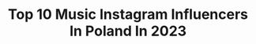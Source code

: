 ---
title: Top 10 Music Instagram Influencers In Poland In 2023
description: >-
  Find top music Instagram influencers in Poland in 2023. Most popular hashtags: #warszawa #ootd #love.
platform: Instagram
hits: 330
text_top: Identify the most popular Instagram profiles on inBeat.
text_bottom: inBeat holds 330 Instagram influencers like this in Poland for you to connect with.
profiles:
  - username: "majastrojek"
    fullname: >-
      Maja Strojek Model Actress
    bio: >-
      📍 Warsaw TikTok: majastrojek_ 📸 photoshoot 🎥 video 🎬 movies, series ❤️ Food Love music, dance, video games, memes and more 📩 majastrojek@gmail.com
    location: "Poland"
    followers: 576756
    engagement: 192
    commentsToLikes: 12.465804
    id: ck5bxb0kwndin0i119qbbxato
    verified: false
    hashtags: "#photoshoot, #photooftheday, #women, #naturallight"
  - username: "kuberaadam"
    fullname: >-
      Adam Kubera
    bio: >-
      📀: Universal Music Polska ✉️ mail: t.turek@magicrecords.pl 🎙 booking: d.kosinska@kmevents.pl ⬇️ SPOTIFY
    location: "Poland"
    followers: 54201
    engagement: 735
    commentsToLikes: 0.016253
    id: ck15sfmoqcrvt0i199br3ujmp
    verified: false
    hashtags: "#summervibes, #sunnyday, #kuberaadam, #car"
  - username: "julia_binczyk"
    fullname: >-
      Julka Bińczyk
    bio: >-
      Dzieeeeń dobry moi cudni🌞 My music | YS Fajniejsza ja- @julia_binczyk_mess • juliabinczyk@mymusic.pl SCHOWAM SIĘ W TOBIE
    location: "Poland"
    followers: 20939
    engagement: 1607
    commentsToLikes: 0.045773
    id: ckap6k9lgg7b90i78yj8shl5w
    verified: false
    hashtags: "#samuel, #lato, #hasztag"
  - username: "adriannagrotkowska"
    fullname: >-
      Adrianna Grotkowska
    bio: >-
      🦄 Make-up artist & music lover🎸 🏡 Warsaw, Poland 📩 aduchapoducha@gmail.com
    location: "Poland"
    followers: 158985
    engagement: 869
    commentsToLikes: 0.030837
    id: ck5c5oaye3umk0i11a839lxnu
    verified: false
    hashtags: "#summertime, #rarebeauty, #wakeupandmakeup, #zapozno"
  - username: "aniakarwan"
    fullname: >-
      Ania Karwan
    bio: >-
      RAJ MANAGEMENT Music&Entertainment PR Katarzyna Rajtar management@aniakarwan.com k.rajtar@rajmanagement.pl
    location: "Poland"
    followers: 108062
    engagement: 370
    commentsToLikes: 0.022057
    id: ck0ueam4ukzxl0i19qsxzknlr
    verified: true
    hashtags: "#latko, #koncert, #aniakarwan, #warszawa"
  - username: "bymartawisniewska"
    fullname: >-
      Marta Wiśniewska
    bio: >-
      Tworzę modę 👗 owner @cherrystore.pl ❤️ • fashion • travels • books • rock music • mtb • yoga
    location: "Poland"
    followers: 43710
    engagement: 215
    commentsToLikes: 0.133794
    id: ck15sj1xnd9bd0i1902n87op0
    verified: false
    hashtags: "#polskajestpiekna, #love, #mi, #coreczka"
  - username: "romaastemberg"
    fullname: >-
      Roma Astemberg 🌸
    bio: >-
      🌍📍 Warsaw/Gdansk 🎤🎶 in love with music
    location: "Poland"
    followers: 9328
    engagement: 762
    commentsToLikes: 0.065013
    id: ck0tupct5847b0i19515uurot
    verified: false
    hashtags: "#brunettegirl, #longhair, #tbt, #topmodels"
  - username: "dropkillx"
    fullname: >-
      𝖉𝖗𝖔𝖕𝖐𝖎𝖑𝖑𝖝
    bio: >-
      • spiritual awakening • • music producer • • FashionNovaMen ambassador • • collab • dropkillx@gmail.com •
    location: "Poland"
    followers: 71537
    engagement: 162
    commentsToLikes: 0.055387
    id: ck8tbrxrbww3s0j785wjsj0qj
    verified: false
    hashtags: "#cybergrzesznik, #goodvibesonly, #sonyxb33, #ubezpieczeniesamochodu"
  - username: "sandrvczuraj"
    fullname: >-
      sandra czuraj
    bio: >-
      ☾𓄀✿𓆈𓁿♪ 04’ 📍my music twitter&tiktok- sandrvczuraj 📩sandraczuraj@mymusic.pl moja nowa piosenka „halucynacje”
    location: "Poland"
    followers: 26281
    engagement: 1189
    commentsToLikes: 0.015514
    id: ck8t1sohiwvar0j782d6xdu8b
    verified: false
    hashtags: ""
  - username: "alicjaruchala"
    fullname: >-
      Alice Wonderland
    bio: >-
      International Polish Model 🇵🇱 \ Singer 🎧Sony Music Poland📀 📍Tulum
    location: "Poland"
    followers: 550783
    engagement: 128
    commentsToLikes: 0.044343
    id: ck55p0yne9kri0i11ohukaw2f
    verified: true
    hashtags: "#miamilife, #tulum, #mexico, #miami"
---
